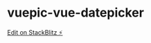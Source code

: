 # vuepic-vue-datepicker

[Edit on StackBlitz ⚡️](https://stackblitz.com/edit/vuepic-vue-datepicker-i2x3hn)